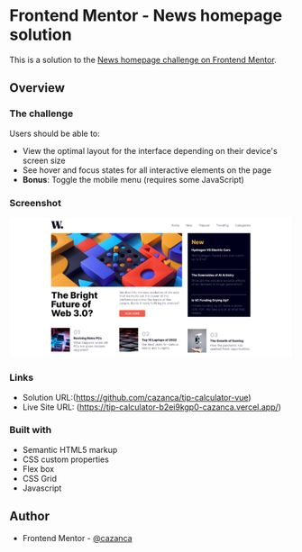 # Frontend Mentor - News homepage solution

This is a solution to the [News homepage challenge on Frontend Mentor](https://www.frontendmentor.io/challenges/news-homepage-H6SWTa1MFl).


## Overview

### The challenge

Users should be able to:

- View the optimal layout for the interface depending on their device's screen size
- See hover and focus states for all interactive elements on the page
- **Bonus**: Toggle the mobile menu (requires some JavaScript)

### Screenshot

![](./screenshot.png)

### Links

- Solution URL:(https://github.com/cazanca/tip-calculator-vue)
- Live Site URL: (https://tip-calculator-b2ei9kgp0-cazanca.vercel.app/)


### Built with

- Semantic HTML5 markup
- CSS custom properties
- Flex box
- CSS Grid
- Javascript


## Author

- Frontend Mentor - [@cazanca](https://www.frontendmentor.io/profile/cazanca)